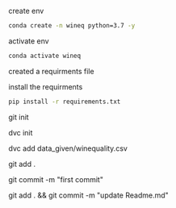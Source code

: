 create env

```bash
conda create -n wineq python=3.7 -y
```

activate env
```bash
conda activate wineq
```
created a requirments file

install the requirments
```bash
pip install -r requirements.txt
```

git init

dvc init

dvc add data_given/winequality.csv

git add . 

git commit -m "first commit"

git add . && git commit -m "update Readme.md"

